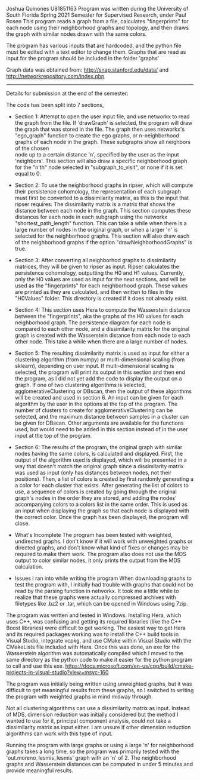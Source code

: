 Joshua Quinones U81851163
Program was written during the University of South Florida Spring 2021 Semester for Supervised Research, under Paul Rosen
This program reads a graph from a file, calculates "fingerprints" for each node using their neighborhood graphs and topology, and then draws the graph with similar nodes
drawn with the same colors.

The program has various inputs that are hardcoded, and the python file must be edited with a text editor to change them. 
Graphs that are read as input for the program should be included in the folder 'graphs'

Graph data was obtained from:
http://snap.stanford.edu/data/
and
http://networkrepository.com/index.php

******************************************************************************************************************************************************************************
Details for submission at the end of the semester:

The code has been split into 7 sections,

* Section 1:
Attempt to open the user input file, and use networkx to read the graph from the file. If 'drawGraph' is selected, the program will draw the graph that was stored in the file.
The graph then uses networkx's "ego_graph" function to create the ego graphs, or n-neighborhood graphs of each node in the graph. These subgraphs show all neighbors of the chosen  
node up to a certain distance 'n', specified by the user as the input 'neighbors'. This section will also draw a specific neighborhood graph for the "n'th" node selected in 
"subgraph_to_visit", or none if it is set equal to 0.

* Section 2:
To use the neighborhood graphs in ripser, which will compute their persistence cohomology, the representation of each subgraph must first be converted to a dissimilarity matrix, as 
this is the input that ripser requires. The dissimilarity matrix is a matrix that shows the distance between each node in the graph. This section computes these distances
for each node in each subgraph using the networkx "shortest_path_length" function. This can take a while when there is a large number of nodes in the original graph, or when
a larger 'n' is selected for the neighborhood graphs. This section will also draw each of the neighborhood graphs if the option "drawNeighborhoodGraphs" is true.

* Section 3:
After converting all neighborhod graphs to dissimilarity matrices, they will be given to ripser as input. Ripser calculates the persistence cohomology, outputting
the H0 and H1 values. Currently, only the H0 values are used as input for the next sections, and will be used as the "fingerprints" for each neighborhood graph. 
These values are printed as they are calculated, and then written to files in the "H0Values" folder. This directory is created if it does not already exist. 

* Section 4:
This section uses Hera to compute the Wasserstein distance between the "fingerprints", aka the graphs of the H0 values for each neighborhood graph. The persistence diagram 
for each node is compared to each other node, and a dissimilarity matrix for the original graph is created with the Wasserstein distance from each node to each other node.
This take a while when there are a large number of nodes.

* Section 5:
The resulting dissimilarity matrix is used as input for either a clustering algorithm (from numpy) or multi-dimensional scaling (from sklearn), depending on user input. 
If multi-dimensional scaling is selected, the program will print its output in this section and then end the program, as I did not yet add the code to display the 
output on a graph. If one of two clustering algorithms is selected, agglomerativeClustering or DBscan, then the output of these algorithms will be created and used 
in section 6. An input can be given for each algorithm by the user in the options at the top of the program. The number of clusters to create for agglomerativeClustering 
can be selected, and the maximum distance between samples in a cluster can be given for DBscan. Other arguments are available for the functions used, but would need to be
added in this section instead of in the user input at the top of the program.

* Section 6:
The results of the program, the original graph with similar nodes having the same colors, is calculated and displayed. First, the output of the algorithm used is displayed, 
which will be presented in a way that doesn't match the original graph since a dissimilarity matrix was used as input (only has distances between nodes, not their positions). 
Then, a list of colors is created by first randomly generating a a color for each cluster that exists. After generating the list of colors to use, a sequence of colors is created 
by going through the original graph's nodes in the order they are stored, and adding the nodes' accompanying colors to a colors list in the same order. This is used as an input when 
displaying the graph so that each node is displayed with the correct color. Once the graph has been displayed, the program will close.

* What's Incomplete
The program has been tested with weighted, undirected graphs. I don't know if it will work with unweighted graphs or directed graphs, and don't know what kind of fixes or changes
may be required to make them work. The program also does not use the MDS output to color similar nodes, it only prints the output from the MDS calculation. 

* Issues I ran into while writing the program
When downloading graphs to test the program with, I initially had trouble with graphs that could not be read by the parsing function in networkx. It took me a little while to 
realize that these graphs were actually compressed archives with filetypes like .bz2 or .tar, which can be opened in Windows using 7zip.

The program was written and tested in Windows. Installing Hera, which uses C++, was confusing and getting its required libraries (like the C++ Boost libraries) were difficult
to get working. The easiest way to get Hera and its required packages working was to install the C++ build tools in Visual Studio, integrate vcpkg, and use CMake within
Visual Studio with the CMakeLists file included with Hera. Once this was done, an exe for the Wasserstein algorithm was automatically compiled which I moved to the same directory
as the python code to make it easier for the python program to call and use this exe. 
https://docs.microsoft.com/en-us/cpp/build/cmake-projects-in-visual-studio?view=msvc-160

The program was initially being written using unweighted graphs, but it was difficult to get meaningful results from these graphs, so I switched to writing the program
with weighted graphs in mind midway through.

Not all clustering algorithms can use a dissimilarity matrix as input. Instead of MDS, dimension reduction was initially considered but the method I wanted to use for it,
principal component analysis, could not take a dissimilarity matrix as input either. I am unsure if other dimension reduction algorithms can work with this type of input.

Running the program with large graphs or using a large 'n' for neighborhood graphs takes a long time, so the program was primarily tested with the 'out.moreno_lesmis_lesmis' graph
with an 'n' of 2. The neighborhood graphs and Wasserstein distances can be computed in under 5 minutes and provide meaningful results.
